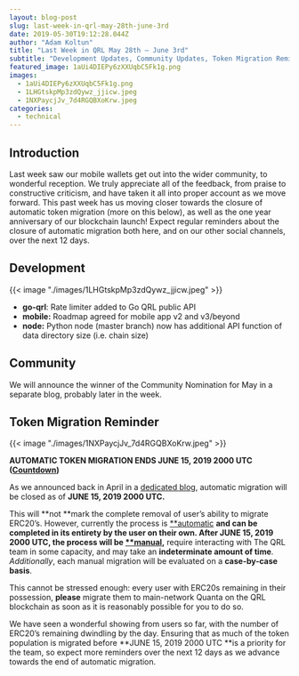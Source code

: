 ```yaml
---
layout: blog-post
slug: last-week-in-qrl-may-28th-june-3rd
date: 2019-05-30T19:12:28.044Z
author: "Adam Koltun"
title: "Last Week in QRL May 28th — June 3rd"
subtitle: "Development Updates, Community Updates, Token Migration Reminder"
featured_image: 1aUi4DIEPy6zXXUqbC5Fk1g.png
images:
  - 1aUi4DIEPy6zXXUqbC5Fk1g.png
  - 1LHGtskpMp3zdQywz_jjicw.jpeg
  - 1NXPaycjJv_7d4RGQBXoKrw.jpeg
categories:
  - technical 
---
```


## Introduction

Last week saw our mobile wallets get out into the wider community, to wonderful reception. We truly appreciate all of the feedback, from praise to constructive criticism, and have taken it all into proper account as we move forward. This past week has us moving closer towards the closure of automatic token migration (more on this below), as well as the one year anniversary of our blockchain launch! Expect regular reminders about the closure of automatic migration both here, and on our other social channels, over the next 12 days.

## Development

{{< image "./images/1LHGtskpMp3zdQywz_jjicw.jpeg" >}}

* **go-qrl**: Rate limiter added to Go QRL public API
* **mobile:** Roadmap agreed for mobile app v2 and v3/beyond
* **node:** Python node (master branch) now has additional API function of data directory size (i.e. chain size)

## Community

We will announce the winner of the Community Nomination for May in a separate blog, probably later in the week.

## Token Migration Reminder

{{< image "./images/1NXPaycjJv_7d4RGQBXoKrw.jpeg" >}}

**AUTOMATIC TOKEN MIGRATION ENDS JUNE 15, 2019 2000 UTC ([Countdown](https://docs.theqrl.org/tokenmigration/countdown/))**

As we announced back in April in a [dedicated blog](/blog/automatic-qrl-token-migration-end-date), automatic migration will be closed as of **JUNE 15, 2019 2000 UTC.**

This will **not **mark the complete removal of user’s ability to migrate ERC20’s. However, currently the process is [**automatic](https://docs.theqrl.org/tokenmigration/countdown/#migration-steps) **and can be completed in its entirety by the user on their own. After **JUNE 15, 2019 2000 UTC**, the process will be [**manual](https://docs.theqrl.org/tokenmigration/countdown/#steps-after-june-15th),** require interacting with The QRL team in some capacity, and may take an **indeterminate amount of time**. *Additionally*, each manual migration will be evaluated on a **case-by-case basis**.

This cannot be stressed enough: every user with ERC20s remaining in their possession, **please** migrate them to main-network Quanta on the QRL blockchain as soon as it is reasonably possible for you to do so.

We have seen a wonderful showing from users so far, with the number of ERC20’s remaining dwindling by the day. Ensuring that as much of the token population is migrated before **JUNE 15, 2019 2000 UTC **is a priority for the team, so expect more reminders over the next 12 days as we advance towards the end of automatic migration.